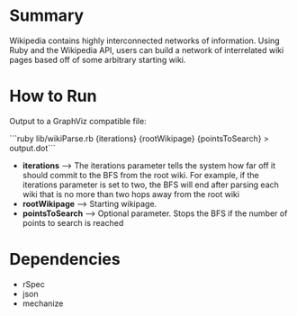 <h1>Summary</h1>
<p>Wikipedia contains highly interconnected networks of information. Using Ruby and the Wikipedia API, users can build a network of interrelated wiki pages based off of some arbitrary starting wiki.</p>

<h1>How to Run</h1>

<p>Output to a GraphViz compatible file: </p>
```ruby lib/wikiParse.rb {iterations} {rootWikipage} {pointsToSearch}  > output.dot```
<ul>

<li><b>iterations</b>  -->  The iterations parameter tells the system how far off it should
commit to the BFS from the root wiki. For example, if the iterations parameter is set to two,
the BFS will end after parsing each wiki that is no more than two hops away from the root wiki</li>
<li><b>rootWikipage</b>  --> Starting wikipage. </li>
<li><b>pointsToSearch</b> --> Optional parameter. Stops the BFS if the number of points to search is reached
</li>
</ul>

<h1> Dependencies </h1>
<ul>
<li>rSpec</li>
<li>json</li>
<li>mechanize</li>
</ul>